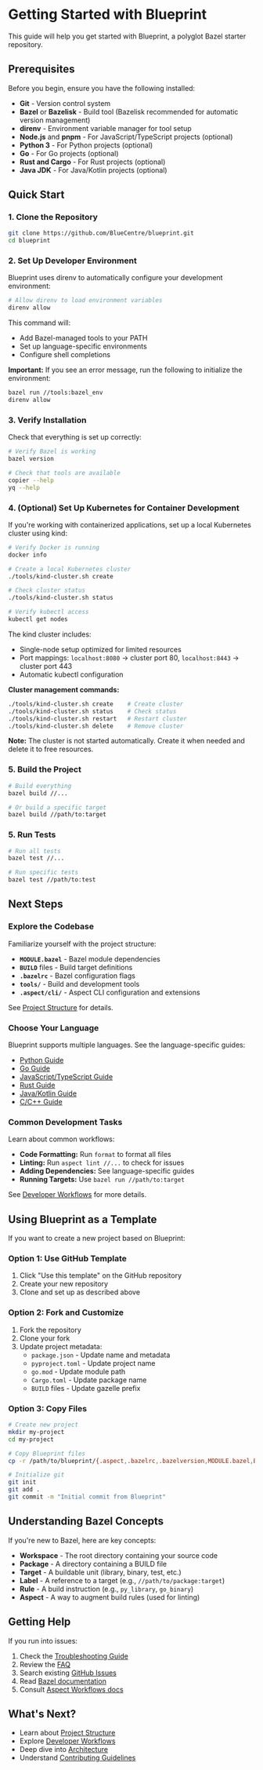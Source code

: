 
# Getting Started with Blueprint

This guide will help you get started with Blueprint, a polyglot Bazel starter repository.

## Prerequisites

Before you begin, ensure you have the following installed:

- **Git** - Version control system
- **Bazel** or **Bazelisk** - Build tool (Bazelisk recommended for automatic version management)
- **direnv** - Environment variable manager for tool setup
- **Node.js** and **pnpm** - For JavaScript/TypeScript projects (optional)
- **Python 3** - For Python projects (optional)
- **Go** - For Go projects (optional)
- **Rust and Cargo** - For Rust projects (optional)
- **Java JDK** - For Java/Kotlin projects (optional)

## Quick Start

### 1. Clone the Repository

```bash
git clone https://github.com/BlueCentre/blueprint.git
cd blueprint
```

### 2. Set Up Developer Environment

Blueprint uses direnv to automatically configure your development environment:

```bash
# Allow direnv to load environment variables
direnv allow
```

This command will:
- Add Bazel-managed tools to your PATH
- Set up language-specific environments
- Configure shell completions

**Important:** If you see an error message, run the following to initialize the environment:

```bash
bazel run //tools:bazel_env
direnv allow
```

### 3. Verify Installation

Check that everything is set up correctly:

```bash
# Verify Bazel is working
bazel version

# Check that tools are available
copier --help
yq --help
```

### 4. (Optional) Set Up Kubernetes for Container Development

If you're working with containerized applications, set up a local Kubernetes cluster using kind:

```bash
# Verify Docker is running
docker info

# Create a local Kubernetes cluster
./tools/kind-cluster.sh create

# Check cluster status
./tools/kind-cluster.sh status

# Verify kubectl access
kubectl get nodes
```

The kind cluster includes:
- Single-node setup optimized for limited resources
- Port mappings: `localhost:8080` → cluster port 80, `localhost:8443` → cluster port 443
- Automatic kubectl configuration

**Cluster management commands:**
```bash
./tools/kind-cluster.sh create    # Create cluster
./tools/kind-cluster.sh status    # Check status
./tools/kind-cluster.sh restart   # Restart cluster
./tools/kind-cluster.sh delete    # Remove cluster
```

**Note:** The cluster is not started automatically. Create it when needed and delete it to free resources.

### 5. Build the Project

```bash
# Build everything
bazel build //...

# Or build a specific target
bazel build //path/to:target
```

### 5. Run Tests

```bash
# Run all tests
bazel test //...

# Run specific tests
bazel test //path/to:test
```

## Next Steps

### Explore the Codebase

Familiarize yourself with the project structure:

- **`MODULE.bazel`** - Bazel module dependencies
- **`BUILD`** files - Build target definitions
- **`.bazelrc`** - Bazel configuration flags
- **`tools/`** - Build and development tools
- **`.aspect/cli/`** - Aspect CLI configuration and extensions

See [Project Structure](project-structure.md) for details.

### Choose Your Language

Blueprint supports multiple languages. See the language-specific guides:

- [Python Guide](../languages/python.md)
- [Go Guide](../languages/go.md)
- [JavaScript/TypeScript Guide](../languages/javascript.md)
- [Rust Guide](../languages/rust.md)
- [Java/Kotlin Guide](../languages/java-kotlin.md)
- [C/C++ Guide](../languages/cpp.md)

### Common Development Tasks

Learn about common workflows:

- **Code Formatting:** Run `format` to format all files
- **Linting:** Run `aspect lint //...` to check for issues
- **Adding Dependencies:** See language-specific guides
- **Running Targets:** Use `bazel run //path/to:target`

See [Developer Workflows](workflows.md) for more details.

## Using Blueprint as a Template

If you want to create a new project based on Blueprint:

### Option 1: Use GitHub Template

1. Click "Use this template" on the GitHub repository
2. Create your new repository
3. Clone and set up as described above

### Option 2: Fork and Customize

1. Fork the repository
2. Clone your fork
3. Update project metadata:
   - `package.json` - Update name and metadata
   - `pyproject.toml` - Update project name
   - `go.mod` - Update module path
   - `Cargo.toml` - Update package name
   - `BUILD` files - Update gazelle prefix

### Option 3: Copy Files

```bash
# Create new project
mkdir my-project
cd my-project

# Copy Blueprint files
cp -r /path/to/blueprint/{.aspect,.bazelrc,.bazelversion,MODULE.bazel,BUILD,tools} .

# Initialize git
git init
git add .
git commit -m "Initial commit from Blueprint"
```

## Understanding Bazel Concepts

If you're new to Bazel, here are key concepts:

- **Workspace** - The root directory containing your source code
- **Package** - A directory containing a BUILD file
- **Target** - A buildable unit (library, binary, test, etc.)
- **Label** - A reference to a target (e.g., `//path/to/package:target`)
- **Rule** - A build instruction (e.g., `py_library`, `go_binary`)
- **Aspect** - A way to augment build rules (used for linting)

## Getting Help

If you run into issues:

1. Check the [Troubleshooting Guide](troubleshooting.md)
2. Review the [FAQ](faq.md)
3. Search existing [GitHub Issues](https://github.com/BlueCentre/blueprint/issues)
4. Read [Bazel documentation](https://bazel.build/docs)
5. Consult [Aspect Workflows docs](https://docs.aspect.build/)

## What's Next?

- Learn about [Project Structure](project-structure.md)
- Explore [Developer Workflows](workflows.md)
- Deep dive into [Architecture](../contributor/architecture.md)
- Understand [Contributing Guidelines](../contributor/contributing.md)
